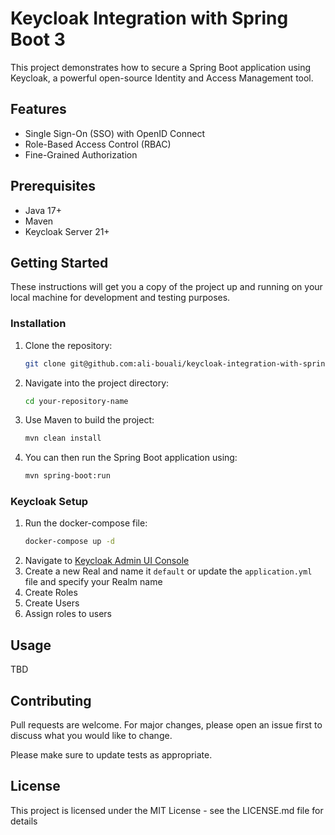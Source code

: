 # Keycloak Integration with Spring Boot 3

This project demonstrates how to secure a Spring Boot application using Keycloak, a powerful open-source Identity and Access Management tool.

## Features

- Single Sign-On (SSO) with OpenID Connect
- Role-Based Access Control (RBAC)
- Fine-Grained Authorization

## Prerequisites

- Java 17+
- Maven
- Keycloak Server 21+

## Getting Started

These instructions will get you a copy of the project up and running on your local machine for development and testing purposes.

### Installation

1. Clone the repository:
    ```bash
    git clone git@github.com:ali-bouali/keycloak-integration-with-spring-boot-3.git
    ```
2. Navigate into the project directory:
    ```bash
    cd your-repository-name
    ```
3. Use Maven to build the project:
    ```bash
    mvn clean install
    ```
4. You can then run the Spring Boot application using:
    ```bash
    mvn spring-boot:run
    ```

### Keycloak Setup

1. Run the docker-compose file:
    ```bash
    docker-compose up -d
    ```
2. Navigate to [Keycloak Admin UI Console](http://localhost:9091 "Keycloak Admin UI Console")
3. Create a new Real and name it ```default``` or update the ```application.yml``` file and specify your Realm name
4. Create Roles
5. Create Users
6. Assign roles to users

## Usage

TBD 

## Contributing

Pull requests are welcome. For major changes, please open an issue first to discuss what you would like to change.

Please make sure to update tests as appropriate.

## License

This project is licensed under the MIT License - see the LICENSE.md file for details
